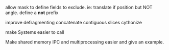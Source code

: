 allow mask to define fields to exclude. ie: translate if position but NOT angle.
    define a __not__ prefix 

improve defragmenting
    concatenate contiguous slices
    cythonize

make Systems easier to call

Make shared memory IPC and multiprocessing easier and give an example.
